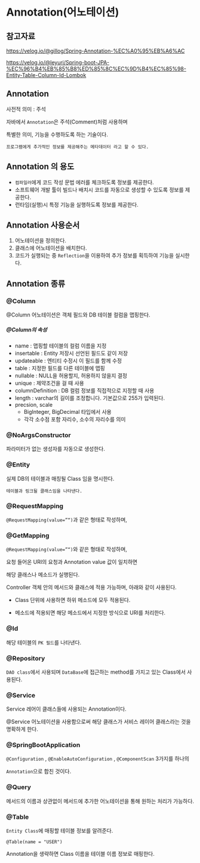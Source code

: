 # Annotation(어노테이션)
## 참고자료 

https://velog.io/@gillog/Spring-Annotation-%EC%A0%95%EB%A6%AC

https://velog.io/@leyuri/Spring-boot-JPA-%EC%96%B4%EB%85%B8%ED%85%8C%EC%9D%B4%EC%85%98-Entity-Table-Column-Id-Lombok
## Annotation
사전적 의미 : 주석

자바에서 ```Annotation```은 주석(Comment)처럼 사용하며 

특별한 의미, 기능을 수행하도록 하는 기술이다.
```
프로그램에게 추가적인 정보를 제공해주는 메타데이터 라고 할 수 있다.
```

## Annotation 의 용도
- ```컴파일러```에게 코드 작성 문법 에러를 체크하도록 정보를 제공한다.
- 소프트웨어 개발 툴이 빌드나 배치시 코드를 자동으로 생성할 수 있도록 정보를 제공한다.
- 런타임(실행)시 특정 기능을 실행하도록 정보를 제공한다.

## Annotation 사용순서
1. 어노테이션을 정의한다.
2. 클래스에 어노테이션을 배치한다.
3. 코드가 실행되는 중 ```Reflection```을 이용하여 추가 정보를 획득하여 기능을 실시한다.

## Annotation 종류
### @Column
@Column 어노테이션은 객체 필드와 DB 테이블 컬럼을 맵핑한다.

##### @Column의 속성
- name : 맵핑할 테이블의 컬럼 이름을 지정
- insertable : Entity 저장시 선언된 필드도 같이 저장
- updateable : 엔티티 수정시 이 필드를 함께 수정
- table : 지정한 필드를 다른 테이블에 맵핑
- nullable : NULL을 허용할지, 허용하지 않을지 결정
- unique : 제약조건을 걸 때 사용
- columnDefinition : DB 컬럼 정보를 직접적으로 지정할 때 사용
- length : varchar의 길이를 조정합니다. 기본값으로 255가 입력된다.
- precsion, scale
  - BigInteger, BigDecimal 타입에서 사용
  - 각각 소수점 포함 자리수, 소수의 자리수를 의미

### @NoArgsConstructor
파라미터가 없는 생성자를 자동으로 생성한다.

### @Entity
실제 DB의 테이블과 매칭될 Class 임을 명시한다.
```
테이블과 링크될 클래스임을 나타낸다.
```

### @RequestMapping
```@RequestMapping(value=”“)```과 같은 형태로 작성하며, 

### @GetMapping
```@RequestMapping(value=”“)```와 같은 형태로 작성하며, 

요청 들어온 URI의 요청과 Annotation value 값이 일치하면 

해당 클래스나 메소드가 실행된다. 

Controller 객체 안의 메서드와 클래스에 적용 가능하며, 아래와 같이 사용된다.

- Class 단위에 사용하면 하위 메소드에 모두 적용된다.

- 메소드에 적용되면 해당 메소드에서 지정한 방식으로 URI를 처리한다.

### @Id
해당 테이블의 ```PK 필드```를 나타낸다.

### @Repository
```DAO class```에서 사용되며 ```DataBase```에 접근하는 method를 가지고 있는 Class에서 사용된다.

### @Service
Service 레어이 클래스들에 사용되는 Annotation이다.

@Service 어노테이션을 사용함으로써 해당 클래스가 서비스 레이어 클래스라는 것을 명확하게 한다.

### @SpringBootApplication
```@Configuration``` , ```@EnableAutoConfiguration``` , ```@ComponentScan``` 3가지를 하나의

```Annotation```으로 합친 것이다.

### @Query
메서드의 이름과 상관없이 메서드에 추가한 어노테이션을 통해 원하는 처리가 가능하다.

### 

### @Table
```Entity Class```에 매핑할 테이블 정보를 알려준다.

```@Table(name = "USER")```

Annotation을 생략하면 Class 이름을 테이블 이름 정보로 매핑한다.



